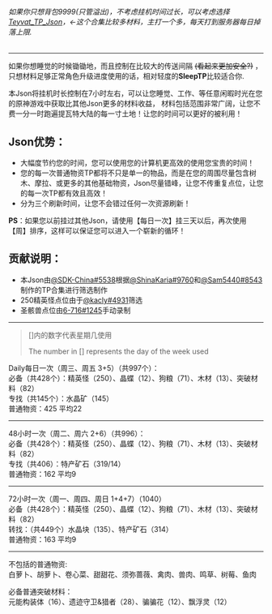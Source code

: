 ###### 如果你只想背包9999(只管溢出)，不考虑挂机时间过长，可以考虑选择[Teyvat_TP_Json](../%E3%80%90%E6%8C%81%E9%9D%92%E4%BC%9E-Teyvat_TP_Json%E3%80%91chiqingsan)，←这个合集比较多材料，主打一个多，每天打到服务器每日掉落上限.   
---   
如果你想睡觉的时候锄锄地，而且控制在比较大的传送间隔 ~~(看起来更加安全?)~~ ，只想材料足够正常角色升级进度使用的话，相对轻度的**SleepTP**比较适合你.   

本Json将挂机时长控制在7小时左右，可以让您睡觉、工作、等任意闲暇时光在您的原神游戏中获取比其他Json更多的材料收益，
材料包括范围非常广阔，让您不费一分一时跑遍提瓦特大陆的每一寸土地！让您的时间可以更好的被利用！   

## Json优势：   
* 大幅度节约您的时间，您可以使用您的计算机更高效的使用您宝贵的时间！   
* 您的每一次普通物资TP都将不只是单一的物品，而是在您的周围尽量包含树木、摩拉、或更多的其他基础物资，Json尽量错峰，让您不传重复点位，让您的每一次TP都有效且高效！   
* 分为三个刷新时间，让您不会错过任何一次资源刷新！

**PS**：如果您以前挂过其他Json，请使用【每日一次】挂三天以后，再次使用【周】排序，这样可以保证您可以进入一个崭新的循环！


## 贡献说明：   
* 本Json由[@SDK-China#5538](https://github.com/SDK-China)根据[@ShinaKaria#9760](https://github.com/ShinaKaria)和[@Sam5440#8543](https://github.com/Sam5440)制作的TP合集进行筛选制作   
* 250精英怪点位由于[@kacly#4931](https://github.com/Kabcly)筛选   
* 圣骸兽点位由[6-716#1245](https://github.com/6-716)手动录制   


---

> \[\]内的数字代表星期几使用
>
> The number in \[\] represents the day of the week used

Daily每日一次（周三、周五 3+5）（共997个）：      
必备（共428个）：精英怪（250）、晶蝶（12）、狗粮（71）、木材（13）、突破材料（82）   
专找（共145个）：水晶矿（145）   
普通物资：425  平均22   

---
48小时一次（周二、周六 2+6）（共996）：      
必备（共428个）：精英怪（250）、晶蝶（12）、狗粮（71）、木材（13）、突破材料（82）   
专找（共406）：特产矿石（319/14）   
普通物资：162 平均9    

---
72小时一次（周一、周四、周日 1+4+7）（1040）      
必备（共428个）：精英怪（250）、晶蝶（12）、狗粮（71）、木材（13）、突破材料（82）   
转找：（共449个）水晶块（135）、特产矿石（314）   
普通物资：163 平均9

---
不包括的普通物资:   
白萝卜、胡萝卜、卷心菜、甜甜花、须弥蔷薇、禽肉、兽肉、鸣草、树莓、鱼肉   

必备普通突破材料：   
元能构装体（16）、遗迹守卫&猎者（28）、骗骗花（12）、飘浮灵（12）